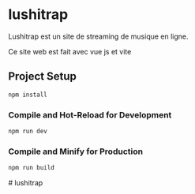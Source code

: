 # lushitrap

Lushitrap est un site de streaming de musique en ligne.

Ce site web est fait avec vue js et vite

## Project Setup

```sh
npm install
```

### Compile and Hot-Reload for Development

```sh
npm run dev
```

### Compile and Minify for Production

```sh
npm run build
```
#   l u s h i t r a p 
 
 